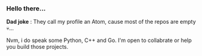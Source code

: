 ### Hello there...

**Dad joke** : They call my profile an Atom, cause most of the repos are empty 💀...

Nvm, i do speak some Python, C++ and Go. I'm open to collabrate or help you build those projects.
